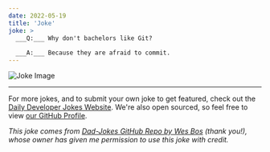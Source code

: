 ```yaml
---
date: 2022-05-19
title: 'Joke'
joke: >
  ___Q:___ Why don't bachelors like Git?
  
  ___A:___ Because they are afraid to commit.
---
```



![Joke Image](https://private.xtrp.io/projects/DailyDeveloperJokes/public_image_server/images/5e1258e3bbae5.png)

---

For more jokes, and to submit your own joke to get featured, check out the [Daily Developer Jokes Website](https://dailydeveloperjokes.github.io/). We're also open sourced, so feel free to view [our GitHub Profile](https://github.com/dailydeveloperjokes).


_This joke comes from [Dad-Jokes GitHub Repo by Wes Bos](https://github.com/wesbos/dad-jokes) (thank you!), whose owner has given me permission to use this joke with credit._

<!--
Joke text:
**Q:** Why don't bachelors like Git?

**A:** Because they are afraid to commit.
 -->


